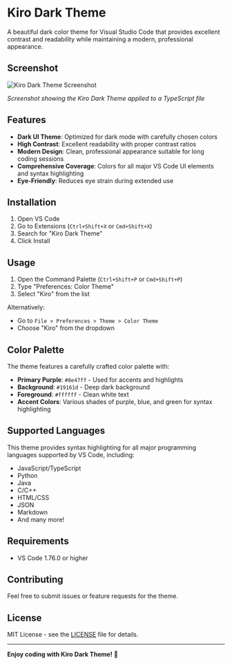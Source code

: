 # Kiro Dark Theme

A beautiful dark color theme for Visual Studio Code that provides excellent contrast and readability while maintaining a modern, professional appearance.

## Screenshot

![Kiro Dark Theme Screenshot](screenshot.png)

_Screenshot showing the Kiro Dark Theme applied to a TypeScript file_

## Features

- **Dark UI Theme**: Optimized for dark mode with carefully chosen colors
- **High Contrast**: Excellent readability with proper contrast ratios
- **Modern Design**: Clean, professional appearance suitable for long coding sessions
- **Comprehensive Coverage**: Colors for all major VS Code UI elements and syntax highlighting
- **Eye-Friendly**: Reduces eye strain during extended use

## Installation

1. Open VS Code
2. Go to Extensions (`Ctrl+Shift+X` or `Cmd+Shift+X`)
3. Search for "Kiro Dark Theme"
4. Click Install

## Usage

1. Open the Command Palette (`Ctrl+Shift+P` or `Cmd+Shift+P`)
2. Type "Preferences: Color Theme"
3. Select "Kiro" from the list

Alternatively:

- Go to `File > Preferences > Theme > Color Theme`
- Choose "Kiro" from the dropdown

## Color Palette

The theme features a carefully crafted color palette with:

- **Primary Purple**: `#8e47ff` - Used for accents and highlights
- **Background**: `#19161d` - Deep dark background
- **Foreground**: `#ffffff` - Clean white text
- **Accent Colors**: Various shades of purple, blue, and green for syntax highlighting

## Supported Languages

This theme provides syntax highlighting for all major programming languages supported by VS Code, including:

- JavaScript/TypeScript
- Python
- Java
- C/C++
- HTML/CSS
- JSON
- Markdown
- And many more!

## Requirements

- VS Code 1.76.0 or higher

## Contributing

Feel free to submit issues or feature requests for the theme.

## License

MIT License - see the [LICENSE](LICENSE) file for details.

---

**Enjoy coding with Kiro Dark Theme!** 🎨
